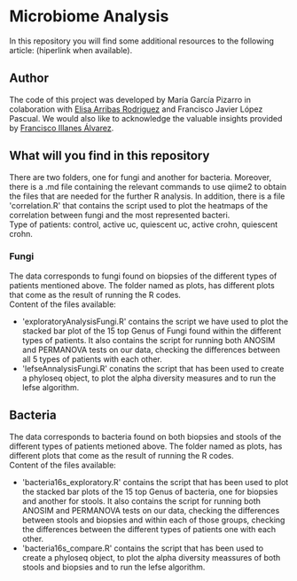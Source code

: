 # Microbiome Analysis

In this repository you will find some additional resources to the following article: (hiperlink when available).

## Author
The code of this project was developed by María García Pizarro in colaboration with [Elisa Arribas Rodriguez](https://orcid.org/0000-0002-4470-075X) and Francisco Javier López Pascual.
We would also like to acknowledge the valuable insights provided by [Francisco Illanes Álvarez](https://orcid.org/0000-0002-0837-8265). 

## What will you find in this repository
There are two folders, one for fungi and another for bacteria. Moreover, there is a .md file containing the relevant commands to use qiime2 to obtain the files that are needed for the further R analysis. In addition, there is a file 'correlation.R' that contains the script used to plot the heatmaps of the correlation between fungi and the most represented bacteri. <br />Type of patients: control, active uc, quiescent uc, active crohn, quiescent crohn.
### Fungi
The data corresponds to fungi found on biopsies of the different types of patients mentioned above.
The folder named as plots, has different plots that come as the result of running the R codes.<br />
Content of the files available:
- 'exploratoryAnalysisFungi.R' contains the script we have used to plot the stacked bar plot of the 15 top Genus of Fungi found within the different types of patients. It also contains the script for running both ANOSIM and PERMANOVA tests on our data, checking the differences between all 5 types of patients with each other.
- 'lefseAnnalysisFungi.R' conatins the script that has been used to create a phyloseq object, to plot the alpha diversity measures and to run the lefse algorithm.
## Bacteria
The data corresponds to bacteria found on both biopsies and stools of the different types of patients metioned above.
The folder named as plots, has different plots that come as the result of running the R codes.<br />
Content of the files available:
- 'bacteria16s_exploratory.R' contains the script that has been used to plot the stacked bar plots of the 15 top Genus of bacteria, one for biopsies and another for stools. It also contains the script for running both ANOSIM and PERMANOVA tests on our data, checking the differences between stools and biopsies and within each of those groups, checking the differences between the different types of patients one with each other.
- 'bacteria16s_compare.R' contains the script that has been used to create a phyloseq object, to plot the alpha diversity meassures of both stools and biopsies and to run the lefse algorithm.
